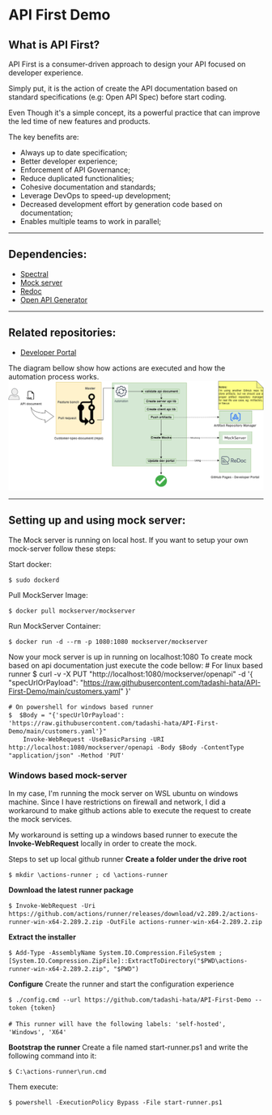 # API First Demo
## What is API First?
API First is a consumer-driven approach to design your API focused on developer experience. 

Simply put, it is the action of create the API documentation based on standard specifications (e.g: Open API Spec) before start coding.

Even Though it's a simple concept, its a powerful practice that can improve the led time of new features and products.

The key benefits are:
- Always up to date specification;
- Better developer experience;
- Enforcement of API Governance;
- Reduce duplicated functionalities;
- Cohesive documentation and standards;
- Leverage DevOps to speed-up development;
- Decreased development effort by generation code based on  documentation;
- Enables multiple teams to work in parallel;

----------------------------

## Dependencies:
- [Spectral](https://github.com/stoplightio/spectral)
- [Mock server](https://www.mock-server.com/#what-is-mockserver)
- [Redoc](https://github.com/Redocly/redoc)
- [Open API Generator](https://openapi-generator.tech/)

----------------------------

## Related repositories:
- [Developer Portal](https://github.com/tadashi-hata/API-First-Developer-Portal)


The diagram bellow show how actions are executed and how the automation process works.
![Actions workflow](./images/API%20First%20example-Demo%20workflow.png)

------------------------------

## Setting up and using mock server:
The Mock server is running on local host. If you want to setup your own mock-server follow these steps:

Start docker:

    $ sudo dockerd

Pull MockServer Image:

    $ docker pull mockserver/mockserver

Run MockServer Container:

    $ docker run -d --rm -p 1080:1080 mockserver/mockserver

Now your mock server is up in running on localhost:1080
To create mock based on api documentation just execute the code bellow:
    # For linux based runner
    $ curl -v -X PUT "http://localhost:1080/mockserver/openapi" -d '{
            "specUrlOrPayload": "https://raw.githubusercontent.com/tadashi-hata/API-First-Demo/main/customers.yaml"
        }'

    # On powershell for windows based runner
    $  $Body = "{'specUrlOrPayload': 'https://raw.githubusercontent.com/tadashi-hata/API-First-Demo/main/customers.yaml'}"
        Invoke-WebRequest -UseBasicParsing -URI http://localhost:1080/mockserver/openapi -Body $Body -ContentType "application/json" -Method 'PUT'


### Windows based mock-server
In my case, I'm running the mock server on WSL ubuntu on windows machine.
Since I have restrictions on firewall and network, I did a workaround to make github actions able to execute the request to create the mock services.

My workaround is setting up a windows based runner to execute the **Invoke-WebRequest** locally in order to create the mock.

Steps to set up local github runner
**Create a folder under the drive root**

    $ mkdir \actions-runner ; cd \actions-runner

**Download the latest runner package**

    $ Invoke-WebRequest -Uri https://github.com/actions/runner/releases/download/v2.289.2/actions-runner-win-x64-2.289.2.zip -OutFile actions-runner-win-x64-2.289.2.zip

**Extract the installer**

    $ Add-Type -AssemblyName System.IO.Compression.FileSystem ;
    [System.IO.Compression.ZipFile]::ExtractToDirectory("$PWD\actions-runner-win-x64-2.289.2.zip", "$PWD")

**Configure**
Create the runner and start the configuration experience

    $ ./config.cmd --url https://github.com/tadashi-hata/API-First-Demo --token {token}

    # This runner will have the following labels: 'self-hosted', 'Windows', 'X64'

**Bootstrap the runner**
Create a file named start-runner.ps1 and write the following command into it:
    
    $ C:\actions-runner\run.cmd

Them execute:

    $ powershell -ExecutionPolicy Bypass -File start-runner.ps1


